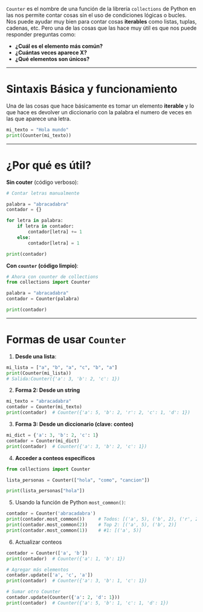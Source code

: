 `Counter` es el nombre de una función de la librería `collections` de Python en las nos permite contar cosas sin el uso de condiciones lógicas o bucles. Nos puede ayudar muy bien para contar cosas **iterables** como listas, tuplas, cadenas, etc. 
Pero una de las cosas que las hace muy útil es que nos puede responder preguntas como:
- **¿Cuál es el elemento más común?**
- **¿Cuántas veces aparece X?**
- **¿Qué elementos son únicos?**

---
# Sintaxis Básica y funcionamiento
Una de las cosas que hace básicamente es tomar un elemento **iterable** y lo que hace es devolver un diccionario con la palabra el numero de veces en las que aparece una letra.
``` python
mi_texto = "Hola mundo"
print(Counter(mi_texto))
```


---
# ¿Por qué es útil?
**Sin couter** (código verboso):
``` python
# Contar letras manualmente 

palabra = "abracadabra"
contador = {}

for letra in palabra:
    if letra in contador:
        contador[letra] += 1 
    else:
        contador[letra] = 1

print(contador)
```
**Con `counter` (código limpio)**:
``` python
# Ahora con counter de collections 
from collections import Counter

palabra = "abracadabra"
contador = Counter(palabra)

print(contador)

```
---
# Formas de usar `Counter`
1. **Desde una lista**:
``` python
mi_lista = ["a", "b", "a", "c", "b", "a"]
print(Counter(mi_lista))
# Salida:Counter({'a': 3, 'b': 2, 'c': 1}) 	
```

2. **Forma 2: Desde un string**
```python
mi_texto = "abracadabra"
contador = Counter(mi_texto)
print(contador)  # Counter({'a': 5, 'b': 2, 'r': 2, 'c': 1, 'd': 1})
```

3. **Forma 3: Desde un diccionario (clave: conteo)**
```python 
mi_dict = {'a': 3, 'b': 2, 'c': 1}
contador = Counter(mi_dict)
print(contador)  # Counter({'a': 3, 'b': 2, 'c': 1})
```
4. **Acceder a conteos específicos**
``` python
from collections import Counter

lista_personas = Counter(["hola", "como", "cancion"])

print(lista_personas["hola"])
```
5. Usando la función de Python `most_common()`:
``` python
contador = Counter('abracadabra')
print(contador.most_common())     # Todos: [('a', 5), ('b', 2), ('r', 2), ('c', 1), ('d', 1)]
print(contador.most_common(2))    # Top 2: [('a', 5), ('b', 2)]
print(contador.most_common(1))    # #1: [('a', 5)]
```
6. Actualizar conteos
``` python
contador = Counter(['a', 'b'])
print(contador)  # Counter({'a': 1, 'b': 1})

# Agregar más elementos
contador.update(['a', 'c', 'a'])
print(contador)  # Counter({'a': 3, 'b': 1, 'c': 1})

# Sumar otro Counter
contador.update(Counter({'a': 2, 'd': 1}))
print(contador)  # Counter({'a': 5, 'b': 1, 'c': 1, 'd': 1})
```